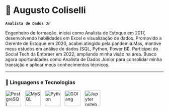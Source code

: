 # 🦖 Augusto Coliselli

**`Analista de Dados Jr`**

Engenheiro de formação, iniciei como Analista de Estoque em 2017, desenvolvendo habilidades em Excel e visualização de dados. Promovido a Gerente de Estoque em 2020, acabei atingido pela pandemia.Mas, mantive meus estudos em análise de dados (SQL, Python, Power BI). Participei do Social Tech da Embraer em 2022, ampliando minha visão na área. Busco agora oportunidades como Analista de Dados Júnior para consolidar minha transição e aplicar meus conhecimentos técnicos.

---

### 🎈 Linguagens e Tecnologias


  <img align="left"
        alt="PostgreSQL"
        title="PostgreSQL"
        width="50px"
        style="padding-right: 10px;"
        src="https://cdn.jsdelivr.net/gh/devicons/devicon@latest/icons/postgresql/postgresql-original-wordmark.svg" />

        
  <img align="left"
        alt="MySQL"
        title="MySQL"
        width="50px"
        style="padding-right: 10px;"
        src="https://cdn.jsdelivr.net/gh/devicons/devicon@latest/icons/mysql/mysql-original-wordmark.svg" />

        
  <img align="left"
        alt="Python"
        title="Python"
        width="50px"
        style="padding-right: 10px;"
        src="https://cdn.jsdelivr.net/gh/devicons/devicon@latest/icons/python/python-original-wordmark.svg" />

        
  <img align="left"
        alt="GOlang"
        title="Golang"
        width="50px"
        style="padding-right: 10px;"
        src="https://cdn.jsdelivr.net/gh/devicons/devicon@latest/icons/go/go-original.svg" />


        
  <img align="left"
        alt="Jupyter notebook"
        title="Jupyter notebook"
        width="50px"
        style="padding-right: 10px;" 
        src="https://cdn.jsdelivr.net/gh/devicons/devicon@latest/icons/jupyter/jupyter-original-wordmark.svg" />








        
          
          
          
          
          

